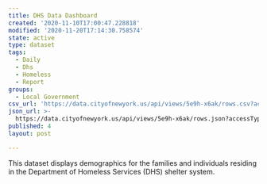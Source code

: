 ```yaml
---
title: DHS Data Dashboard
created: '2020-11-10T17:00:47.228818'
modified: '2020-11-20T17:14:30.758574'
state: active
type: dataset
tags:
  - Daily
  - Dhs
  - Homeless
  - Report
groups:
  - Local Government
csv_url: 'https://data.cityofnewyork.us/api/views/5e9h-x6ak/rows.csv?accessType=DOWNLOAD'
json_url: >-
  https://data.cityofnewyork.us/api/views/5e9h-x6ak/rows.json?accessType=DOWNLOAD
published: 4
layout: post

---
```

This dataset displays demographics for the families and individuals residing in the Department of Homeless Services (DHS) shelter system.
